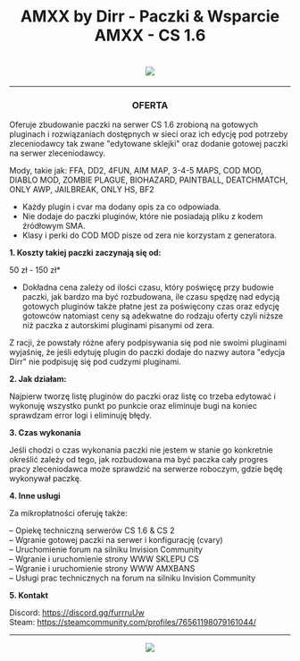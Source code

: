<div>
<h1 align="center"><p></p>AMXX by Dirr - Paczki & Wsparcie AMXX - CS 1.6<p></p></h1>
<h1 align="center"><img src="LINK SCREEN"></img></h1>

-------

<h3 align="center">OFERTA</h3>

<p align="left">Oferuje zbudowanie paczki na serwer CS 1.6 zrobioną na gotowych pluginach i rozwiązaniach dostępnych w sieci oraz ich edycję pod potrzeby zleceniodawcy tak zwane "edytowane sklejki" 
oraz dodanie gotowej paczki na serwer zleceniodawcy.

Mody, takie jak: FFA, DD2, 4FUN, AIM MAP, 3-4-5 MAPS, COD MOD, DIABLO MOD, ZOMBIE PLAGUE, BIOHAZARD, PAINTBALL, DEATCHMATCH, ONLY AWP, JAILBREAK, ONLY HS, BF2

- Każdy plugin i cvar ma dodany opis za co odpowiada.<br>
- Nie dodaje do paczki pluginów, które nie posiadają pliku z kodem źródłowym SMA.<br>
- Klasy i perki do COD MOD pisze od zera nie korzystam z generatora. 


<b>1. Koszty takiej paczki zaczynają się od:</b>

50 zł - 150 zł*

* Dokładna cena zależy od ilości czasu, który poświęcę przy budowie paczki, jak bardzo ma być rozbudowana, ile czasu spędzę nad edycją gotowych pluginów także płatne jest za poświęcony czas oraz edycję gotowców natomiast ceny są adekwatne do rodzaju oferty czyli niższe niż paczka z autorskimi pluginami pisanymi od zera.

Z racji, że powstały różne afery podpisywania się pod nie swoimi pluginami wyjaśnię, że jeśli edytuję plugin do paczki dodaje do nazwy autora "edycja Dirr" nie podpisuję się pod cudzymi pluginami.

<b>2. Jak działam:</b>

Najpierw tworzę listę pluginów do paczki oraz listę co trzeba edytować i wykonuję wszystko punkt po punkcie oraz eliminuje bugi na koniec sprawdzam error logi i eliminuję błędy.

<b>3. Czas wykonania</b>

Jeśli chodzi o czas wykonania paczki nie jestem w stanie go konkretnie określić zależy od tego, jak rozbudowana ma być paczka cały progres pracy zleceniodawca może sprawdzić na serwerze roboczym, gdzie będę wykonywał paczkę.

<b>4. Inne usługi</b>

Za mikropłatności oferuję także:

– Opiekę techniczną serwerów CS 1.6 & CS 2<br>
– Wgranie gotowej paczki na serwer i konfigurację (cvary)<br>
– Uruchomienie forum na silniku Invision Community<br>
– Wgranie i uruchomienie strony WWW SKLEPU CS<br>
– Wgranie i uruchomienie strony WWW AMXBANS<br>
– Usługi prac technicznych na forum na silniku Invision Community


<b>5. Kontakt</b>

Discord: https://discord.gg/furrruUw<br>
Steam: https://steamcommunity.com/profiles/76561198079161044/</p>


-------

  
<p align="center"><a href="https://discord.gg/furrruUw"><img src="https://discord.com/api/guilds/1321491683401273406/widget.png?style=banner1"></a></p>

</div>
